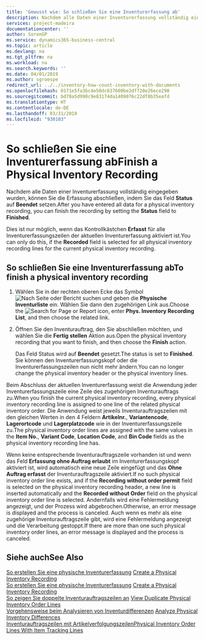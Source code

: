 ```yaml
---
title: 'Gewusst wie: So schließen Sie eine Inventurerfassung ab'
description: Nachdem alle Daten einer Inventurerfassung vollständig eingegeben wurden, können Sie die Erfassung abschließen, indem Sie das Feld Status auf Beendet setzen.
services: project-madeira
documentationcenter: ''
author: SorenGP
ms.service: dynamics365-business-central
ms.topic: article
ms.devlang: na
ms.tgt_pltfrm: na
ms.workload: na
ms.search.keywords: ''
ms.date: 04/01/2019
ms.author: sgroespe
redirect_url: ../../inventory-how-count-inventory-with-documents
ms.openlocfilehash: 0171e5fa3bc4e50dc637600be2df720e26ece290
ms.sourcegitcommit: bd78a5d990c9e83174da1409076c22df8b35eafd
ms.translationtype: HT
ms.contentlocale: de-DE
ms.lasthandoff: 03/31/2019
ms.locfileid: "930103"
---
```

# <a name="finish-a-physical-inventory-recording"></a><span data-ttu-id="6159e-103">So schließen Sie eine Inventurerfassung ab</span><span class="sxs-lookup"><span data-stu-id="6159e-103">Finish a Physical Inventory Recording</span></span>
<span data-ttu-id="6159e-104">Nachdem alle Daten einer Inventurerfassung vollständig eingegeben wurden, können Sie die Erfassung abschließen, indem Sie das Feld **Status** auf **Beendet** setzen.</span><span class="sxs-lookup"><span data-stu-id="6159e-104">After you have entered all data for a physical inventory recording, you can finish the recording by setting the **Status** field to **Finished**.</span></span>  

<span data-ttu-id="6159e-105">Dies ist nur möglich, wenn das Kontrollkästchen **Erfasst** für alle Inventurerfassungszeilen der aktuellen Inventurerfassung aktiviert ist.</span><span class="sxs-lookup"><span data-stu-id="6159e-105">You can only do this, if the **Recorded** field is selected for all physical inventory recording lines for the current physical inventory recording.</span></span>  

## <a name="to-finish-a-physical-inventory-recording"></a><span data-ttu-id="6159e-106">So schließen Sie eine Inventurerfassung ab</span><span class="sxs-lookup"><span data-stu-id="6159e-106">To finish a physical inventory recording</span></span>  

1.  <span data-ttu-id="6159e-107">Wählen Sie in der rechten oberen Ecke das Symbol ![Nach Seite oder Bericht suchen](../../media/ui-search/search_small.png "Nach Seite oder Bericht suchen") und geben die **Physische Inventurliste** ein. Wählen Sie dann den zugehörigen Link aus.</span><span class="sxs-lookup"><span data-stu-id="6159e-107">Choose the ![Search for Page or Report](../../media/ui-search/search_small.png "Search for Page or Report icon") icon, enter **Phys. Inventory Recording List**, and then choose the related link.</span></span>  
2.  <span data-ttu-id="6159e-108">Öffnen Sie den Inventurauftrag, den Sie abschließen möchten, und wählen Sie die **Fertig stellen** Aktion aus.</span><span class="sxs-lookup"><span data-stu-id="6159e-108">Open the physical inventory recording that you want to finish, and then choose the **Finish** action.</span></span>  

    <span data-ttu-id="6159e-109">Das Feld Status wird auf **Beendet** gesetzt.</span><span class="sxs-lookup"><span data-stu-id="6159e-109">The status is set to **Finished**.</span></span> <span data-ttu-id="6159e-110">Sie können den Inventurerfassungskopf oder die Inventurerfassungszeilen nun nicht mehr ändern.</span><span class="sxs-lookup"><span data-stu-id="6159e-110">You can no longer change the physical inventory header or the physical inventory lines.</span></span>  

<span data-ttu-id="6159e-111">Beim Abschluss der aktuellen Inventurerfassung weist die Anwendung jeder Inventurerfassungszeile eine Zeile des zugehörigen Inventurauftrags zu.</span><span class="sxs-lookup"><span data-stu-id="6159e-111">When you finish the current physical inventory recording, every physical inventory recording line is assigned to one line of the related physical inventory order.</span></span> <span data-ttu-id="6159e-112">Die Anwendung weist jeweils Inventurauftragszeilen mit den gleichen Werten in den 4 Feldern  **Artikelnr.**,  **Variantencode**, **Lagerortcode** und **Lagerplatzcode** wie in der Inventurerfassungszeile zu.</span><span class="sxs-lookup"><span data-stu-id="6159e-112">The physical inventory order lines are assigned with the same values in the **Item No.**, **Variant Code**, **Location Code**, and **Bin Code** fields as the physical inventory recording line has.</span></span>  

<span data-ttu-id="6159e-113">Wenn keine entsprechende Inventurauftragszeile vorhanden ist und wenn das Feld **Erfassung ohne Auftrag erlaubt** im Inventurerfassungskopf aktiviert ist, wird automatisch eine neue Zeile eingefügt und das **Ohne Auftrag erfasst** der Inventurauftragszeile aktiviert.</span><span class="sxs-lookup"><span data-stu-id="6159e-113">If no such physical inventory order line exists, and if the **Recording without order permit** field is selected on the physical inventory recording header, a new line is inserted automatically and the **Recorded without Order** field on the physical inventory order line is selected.</span></span> <span data-ttu-id="6159e-114">Andernfalls wird eine Fehlermeldung angezeigt, und der Prozess wird abgebrochen.</span><span class="sxs-lookup"><span data-stu-id="6159e-114">Otherwise, an error message is displayed and the process is canceled.</span></span> <span data-ttu-id="6159e-115">Auch wenn es mehr als eine zugehörige Inventurauftragszeile gibt, wird eine Fehlermeldung angezeigt und die Verarbeitung gestoppt.</span><span class="sxs-lookup"><span data-stu-id="6159e-115">If there are more than one such physical inventory order lines, an error message is displayed and the process is canceled.</span></span>  

## <a name="see-also"></a><span data-ttu-id="6159e-116">Siehe auch</span><span class="sxs-lookup"><span data-stu-id="6159e-116">See Also</span></span>  
 <span data-ttu-id="6159e-117">[So erstellen Sie eine physische Inventurerfassung](how-to-create-a-physical-inventory-recording.md) </span><span class="sxs-lookup"><span data-stu-id="6159e-117">[Create a Physical Inventory Recording](how-to-create-a-physical-inventory-recording.md) </span></span>  
 <span data-ttu-id="6159e-118">[So erstellen Sie eine physische Inventurerfassung](how-to-create-a-physical-inventory-recording.md) </span><span class="sxs-lookup"><span data-stu-id="6159e-118">[Create a Physical Inventory Recording](how-to-create-a-physical-inventory-recording.md) </span></span>  
 <span data-ttu-id="6159e-119">[So zeigen Sie doppelte Inventurauftragszeilen an](how-to-view-duplicate-physical-inventory-order-lines.md) </span><span class="sxs-lookup"><span data-stu-id="6159e-119">[View Duplicate Physical Inventory Order Lines](how-to-view-duplicate-physical-inventory-order-lines.md) </span></span>  
 <span data-ttu-id="6159e-120">[Vorgehensweise beim Analysieren von Inventurdifferenzen](how-to-analyze-physical-inventory-differences.md) </span><span class="sxs-lookup"><span data-stu-id="6159e-120">[Analyze Physical Inventory Differences](how-to-analyze-physical-inventory-differences.md) </span></span>  
 [<span data-ttu-id="6159e-121">Inventurauftragszeilen mit Artikelverfolgungszeilen</span><span class="sxs-lookup"><span data-stu-id="6159e-121">Physical Inventory Order Lines With Item Tracking Lines</span></span>](physical-inventory-order-lines-with-item-tracking-lines.md)
